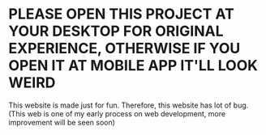 # PLEASE OPEN THIS PROJECT AT YOUR DESKTOP FOR ORIGINAL EXPERIENCE, OTHERWISE IF YOU OPEN IT AT MOBILE APP IT'LL LOOK WEIRD
This website is made just for fun. 
Therefore, this website has lot of bug.
(This web is one of my early process on web development, more improvement will be seen soon)
